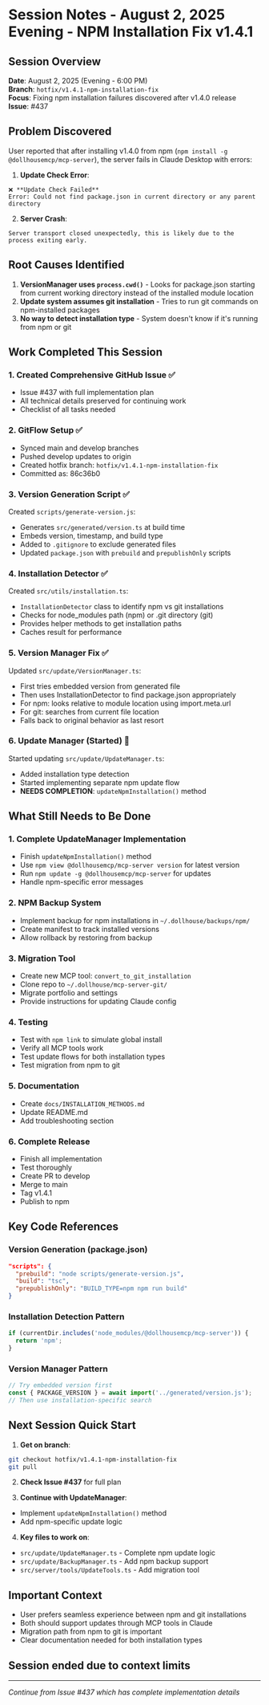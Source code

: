 # Session Notes - August 2, 2025 Evening - NPM Installation Fix v1.4.1

## Session Overview
**Date**: August 2, 2025 (Evening - 6:00 PM)  
**Branch**: `hotfix/v1.4.1-npm-installation-fix`  
**Focus**: Fixing npm installation failures discovered after v1.4.0 release  
**Issue**: #437  

## Problem Discovered

User reported that after installing v1.4.0 from npm (`npm install -g @dollhousemcp/mcp-server`), the server fails in Claude Desktop with errors:

1. **Update Check Error**:
```
❌ **Update Check Failed**
Error: Could not find package.json in current directory or any parent directory
```

2. **Server Crash**:
```
Server transport closed unexpectedly, this is likely due to the process exiting early.
```

## Root Causes Identified

1. **VersionManager uses `process.cwd()`** - Looks for package.json starting from current working directory instead of the installed module location
2. **Update system assumes git installation** - Tries to run git commands on npm-installed packages
3. **No way to detect installation type** - System doesn't know if it's running from npm or git

## Work Completed This Session

### 1. Created Comprehensive GitHub Issue ✅
- Issue #437 with full implementation plan
- All technical details preserved for continuing work
- Checklist of all tasks needed

### 2. GitFlow Setup ✅
- Synced main and develop branches
- Pushed develop updates to origin
- Created hotfix branch: `hotfix/v1.4.1-npm-installation-fix`
- Committed as: 86c36b0

### 3. Version Generation Script ✅
Created `scripts/generate-version.js`:
- Generates `src/generated/version.ts` at build time
- Embeds version, timestamp, and build type
- Added to `.gitignore` to exclude generated files
- Updated `package.json` with `prebuild` and `prepublishOnly` scripts

### 4. Installation Detector ✅
Created `src/utils/installation.ts`:
- `InstallationDetector` class to identify npm vs git installations
- Checks for node_modules path (npm) or .git directory (git)
- Provides helper methods to get installation paths
- Caches result for performance

### 5. Version Manager Fix ✅
Updated `src/update/VersionManager.ts`:
- First tries embedded version from generated file
- Then uses InstallationDetector to find package.json appropriately
- For npm: looks relative to module location using import.meta.url
- For git: searches from current file location
- Falls back to original behavior as last resort

### 6. Update Manager (Started) 🔄
Started updating `src/update/UpdateManager.ts`:
- Added installation type detection
- Started implementing separate npm update flow
- **NEEDS COMPLETION**: `updateNpmInstallation()` method

## What Still Needs to Be Done

### 1. Complete UpdateManager Implementation
- Finish `updateNpmInstallation()` method
- Use `npm view @dollhousemcp/mcp-server version` for latest version
- Run `npm update -g @dollhousemcp/mcp-server` for updates
- Handle npm-specific error messages

### 2. NPM Backup System
- Implement backup for npm installations in `~/.dollhouse/backups/npm/`
- Create manifest to track installed versions
- Allow rollback by restoring from backup

### 3. Migration Tool
- Create new MCP tool: `convert_to_git_installation`
- Clone repo to `~/.dollhouse/mcp-server-git/`
- Migrate portfolio and settings
- Provide instructions for updating Claude config

### 4. Testing
- Test with `npm link` to simulate global install
- Verify all MCP tools work
- Test update flows for both installation types
- Test migration from npm to git

### 5. Documentation
- Create `docs/INSTALLATION_METHODS.md`
- Update README.md
- Add troubleshooting section

### 6. Complete Release
- Finish all implementation
- Test thoroughly
- Create PR to develop
- Merge to main
- Tag v1.4.1
- Publish to npm

## Key Code References

### Version Generation (package.json)
```json
"scripts": {
  "prebuild": "node scripts/generate-version.js",
  "build": "tsc",
  "prepublishOnly": "BUILD_TYPE=npm npm run build"
}
```

### Installation Detection Pattern
```typescript
if (currentDir.includes('node_modules/@dollhousemcp/mcp-server')) {
  return 'npm';
}
```

### Version Manager Pattern
```typescript
// Try embedded version first
const { PACKAGE_VERSION } = await import('../generated/version.js');
// Then use installation-specific search
```

## Next Session Quick Start

1. **Get on branch**:
```bash
git checkout hotfix/v1.4.1-npm-installation-fix
git pull
```

2. **Check Issue #437** for full plan

3. **Continue with UpdateManager**:
- Implement `updateNpmInstallation()` method
- Add npm-specific update logic

4. **Key files to work on**:
- `src/update/UpdateManager.ts` - Complete npm update logic
- `src/update/BackupManager.ts` - Add npm backup support
- `src/server/tools/UpdateTools.ts` - Add migration tool

## Important Context

- User prefers seamless experience between npm and git installations
- Both should support updates through MCP tools in Claude
- Migration path from npm to git is important
- Clear documentation needed for both installation types

## Session ended due to context limits

---
*Continue from Issue #437 which has complete implementation details*